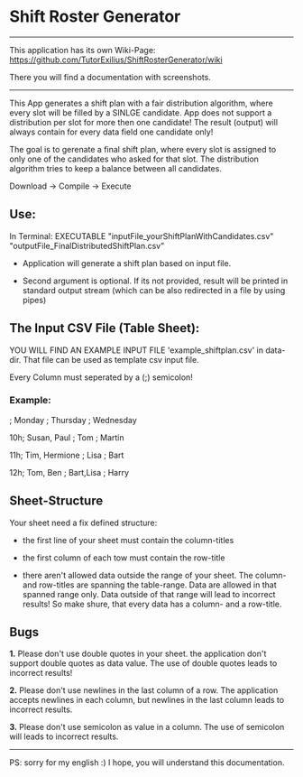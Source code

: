 # Shift Roster Generator

---
This application has its own Wiki-Page:
https://github.com/TutorExilius/ShiftRosterGenerator/wiki

There you will find a documentation with screenshots.

---


This App generates a shift plan with a fair distribution algorithm, where every slot will be filled by a SINLGE candidate.
App does not support a distribution per slot for more then one candidate! The result (output) will always contain for every data field one candidate only!

The goal is to gerenate a final shift plan, where every slot is assigned to only one of the candidates who asked for that slot.
The distribution algorithm tries to keep a balance between all candidates.


Download -> Compile -> Execute

## Use:

In Terminal:
EXECUTABLE "inputFile_yourShiftPlanWithCandidates.csv" "outputFile_FinalDistributedShiftPlan.csv"

- Application will generate a shift plan based on input file.

- Second argument is optional. If its not provided, result will be printed in standard output stream (which can be also redirected in a file by using pipes)


## The Input CSV File (Table Sheet):

YOU WILL FIND AN EXAMPLE INPUT FILE 'example_shiftplan.csv' in data-dir. That file can be used as template csv input file.

Every Column must seperated by a (;) semicolon!


### Example:

   ;  Monday        ; Thursday  ; Wednesday
   
10h;  Susan, Paul   ; Tom       ; Martin

11h;  Tim, Hermione ; Lisa      ; Bart 

12h;  Tom, Ben      ; Bart,Lisa ; Harry


## Sheet-Structure

Your sheet need a fix defined structure:

- the first line of your sheet must contain the column-titles

- the first column of each tow must contain the row-title

- there aren't allowed data outside the range of your sheet. The column- and row-titles are spanning the table-range. Data are allowed in that spanned range only. Data outside of that range will lead to incorrect results! So make shure, that every data has a column- and a row-title.


## Bugs

**1.** Please don't use double quotes in your sheet. the application don't support double quotes as data value. The use of double quotes leads to incorrect results!

**2.** Please don't use newlines in the last column of a row. The application accepts newlines in each column, but newlines in the last column leads to incorrect results.

**3.** Please don't use semicolon as value in a column. The use of semicolon will leads to incorrect results.

---

PS: sorry for my english :) I hope, you will understand this documentation.

